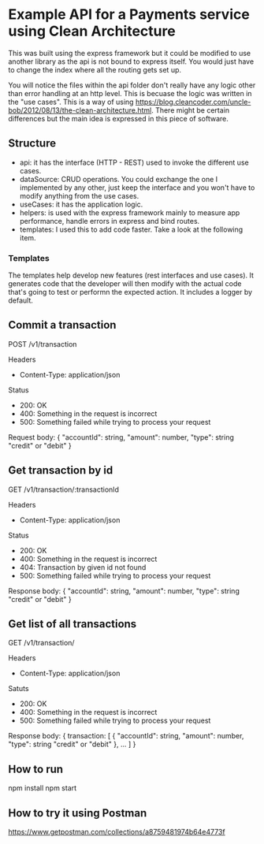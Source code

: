# Example API for a Payments service using Clean Architecture
This was built using the express framework but it could be modified to use another library
as the api is not bound to express itself. You would just have to change the index where all
the routing gets set up.

You will notice the files within the api folder don't really have any logic other than error handling at 
an http level.
This is becuase the logic was written in the "use cases". This is a way of using https://blog.cleancoder.com/uncle-bob/2012/08/13/the-clean-architecture.html.
There might be certain differences but the main idea is expressed in this piece of software.

## Structure
- api: it has the interface (HTTP - REST) used to invoke the different use cases.
- dataSource: CRUD operations. You could exchange the one I implemented by any other, just keep the interface and you won't have to modify anything from the use cases.
- useCases: it has the application logic.
- helpers: is used with the express framework mainly to measure app performance, handle errors in express and bind routes.
- templates: I used this to add code faster. Take a look at the following item.

### Templates
The templates help develop new features (rest interfaces and use cases). It generates code that the developer
will then modify with the actual code that's going to test or performn the expected action. It includes
a logger by default.

## Commit a transaction
POST /v1/transaction

Headers
  - Content-Type: application/json

Status
  - 200: OK
  - 400: Something in the request is incorrect
  - 500: Something failed while trying to process your request

Request body:
{
  "accountId": string,
  "amount": number,
  "type": string "credit" or "debit"
}

## Get transaction by id
GET /v1/transaction/:transactionId

Headers
  - Content-Type: application/json

Status
  - 200: OK
  - 400: Something in the request is incorrect
  - 404: Transaction by given id not found
  - 500: Something failed while trying to process your request

Response body:
{
  "accountId": string,
  "amount": number,
  "type": string "credit" or "debit"
}

## Get list of all transactions
GET /v1/transaction/

Headers
  - Content-Type: application/json

Satuts
  - 200: OK
  - 400: Something in the request is incorrect
  - 500: Something failed while trying to process your request

Response body:
{
  transaction: [
    {
      "accountId": string,
      "amount": number,
      "type": string "credit" or "debit"
    },
    ...
  ]
}

## How to run
npm install
npm start

## How to try it using Postman
https://www.getpostman.com/collections/a8759481974b64e4773f